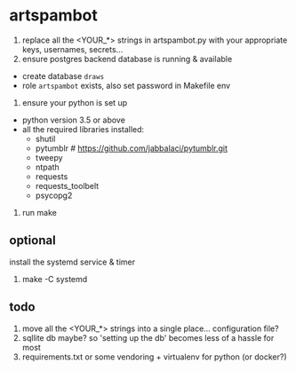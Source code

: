# artspambot

1. replace all the <YOUR_*> strings in artspambot.py with your appropriate keys, usernames, secrets...
1. ensure postgres backend database is running & available
  - create database `draws`
  - role `artspambot` exists, also set password in Makefile env
1. ensure your python is set up
  - python version 3.5 or above
  - all the required libraries installed:
    - shutil
    - pytumblr # https://github.com/jabbalaci/pytumblr.git
    - tweepy
    - ntpath
    - requests
    - requests_toolbelt
    - psycopg2
1. run make

## optional
install the systemd service & timer
1. make -C systemd

## todo
1. move all the <YOUR_*> strings into a single place... configuration file?
1. sqllite db maybe? so 'setting up the db' becomes less of a hassle for most
1. requirements.txt or some vendoring + virtualenv for python (or docker?)
